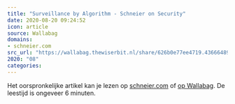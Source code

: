 ```yaml
---
title: "Surveillance by Algorithm - Schneier on Security"
date: 2020-08-20 09:24:52
icon: article
source: Wallabag
domains:
- schneier.com
src_url: "https://wallabag.thewiserbit.nl/share/626b0e77ee4719.43666489"
2020: "08"
categories:
---
```

Het oorspronkelijke artikel kan je lezen op [schneier.com](https://www.schneier.com/blog/archives/2014/03/surveillance_by.html) of [op Wallabag](https://wallabag.thewiserbit.nl/share/626b0e77ee4719.43666489). De leestijd is ongeveer 6 minuten.